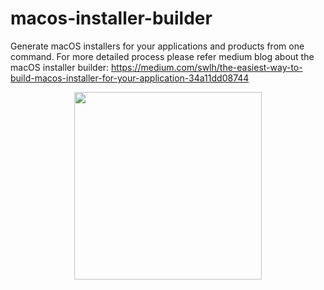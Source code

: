 # macos-installer-builder
Generate macOS installers for your applications and products from one command.
For more detailed process please refer medium blog about the macOS installer builder: https://medium.com/swlh/the-easiest-way-to-build-macos-installer-for-your-application-34a11dd08744
<p align="center"> 
<img src="https://stock-commodity-forecasting.com/wp-content/uploads/2019/12/APPLE.jpg" height=300 width=300>
</p>

